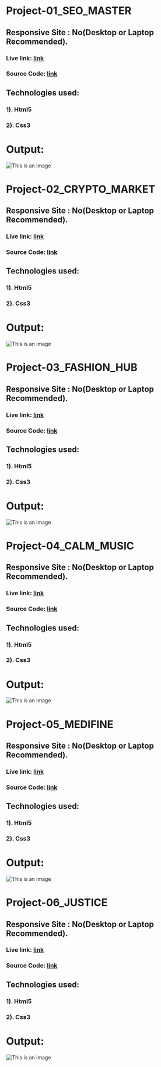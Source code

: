 # Project-01_SEO_MASTER 
## Responsive Site : No(Desktop or Laptop Recommended).
### Live link: [link](https://saieeshnaik-seo-master.netlify.app/)
### Source Code: [link](https://github.com/saieesh1997/FullStackJavascriptBootcamp_2.0/tree/main/Assignments/Projects/Html_and_Css/Project%2001)
## Technologies used:

### 1). Html5

### 2). Css3

# Output:
![This is an image](./Project%2001/Screenshot%20(39).png)


# Project-02_CRYPTO_MARKET
## Responsive Site : No(Desktop or Laptop Recommended).
### Live link: [link](https://saieeshnaik-crypto-market.netlify.app/)
### Source Code: [link](https://github.com/saieesh1997/FullStackJavascriptBootcamp_2.0/tree/main/Assignments/Projects/Html_and_Css/Project%2002)
## Technologies used:

### 1). Html5

### 2). Css3


# Output:
![This is an image](./Project%2002/Screenshot%20(38).png)


# Project-03_FASHION_HUB
## Responsive Site : No(Desktop or Laptop Recommended).
### Live link: [link](https://saieeshnaik-fashion-hub.netlify.app/)
### Source Code: [link](https://github.com/saieesh1997/FullStackJavascriptBootcamp_2.0/tree/main/Assignments/Projects/Html_and_Css/Project%2003)
## Technologies used:

### 1). Html5

### 2). Css3

# Output:
![This is an image](./Project%2003/Screenshot%20(37).png)


# Project-04_CALM_MUSIC
## Responsive Site : No(Desktop or Laptop Recommended).
### Live link: [link](https://saieeshnaik-calm-music.netlify.app/)
### Source Code: [link](https://github.com/saieesh1997/FullStackJavascriptBootcamp_2.0/tree/main/Assignments/Projects/Html_and_Css/Project%2004)
## Technologies used:

### 1). Html5

### 2). Css3

# Output:
![This is an image](./Project%2004/Screenshot%20(40).png)


# Project-05_MEDIFINE
## Responsive Site : No(Desktop or Laptop Recommended).
### Live link: [link](https://saieeshnaik-medifine.netlify.app/)
### Source Code: [link](https://github.com/saieesh1997/FullStackJavascriptBootcamp_2.0/tree/main/Assignments/Projects/Html_and_Css/Project%2005)
## Technologies used:

### 1). Html5

### 2). Css3

# Output:
![This is an image](./Project%2005/Screenshot%20(41).png)


# Project-06_JUSTICE
## Responsive Site : No(Desktop or Laptop Recommended).
### Live link: [link](https://saieeshnaik-justice.netlify.app/)
### Source Code: [link](https://github.com/saieesh1997/FullStackJavascriptBootcamp_2.0/tree/main/Assignments/Projects/Html_and_Css/Project%2006)
## Technologies used:

### 1). Html5

### 2). Css3

# Output:
![This is an image](./Project%2006/Screenshot%20(42).png)